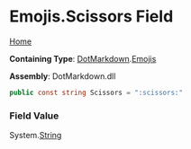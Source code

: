 # Emojis\.Scissors Field

[Home](../../../README.md)

**Containing Type**: [DotMarkdown](../../README.md)\.[Emojis](../README.md)

**Assembly**: DotMarkdown\.dll

```csharp
public const string Scissors = ":scissors:"
```

### Field Value

System\.[String](https://docs.microsoft.com/en-us/dotnet/api/system.string)